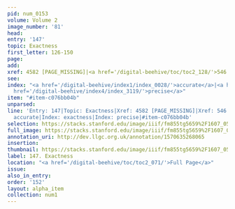 ```yaml
---
pid: num_0153
volume: Volume 2
image_number: '81'
head: 
entry: '147'
topic: Exactness
first_letter: 126-150
page: 
add: 
xref: 4582 [PAGE_MISSING]|<a href='/digital-beehive/toc/toc2_128/'>546 [Punctilio]</a>
see: 
index: "<a href='/digital-beehive/index1/index_0028/'>accurate</a>|<a href='/digital-beehive/index2/index_1325/'>exactness</a>|<a
  href='/digital-beehive/index4/index_3119/'>precise</a>"
item: "#item-c076bb04b"
unparsed: 
line: 'Entry: 147|Topic: Exactness|Xref: 4582 [PAGE_MISSING]|Xref: 546 [Punctilio]|Index:
  accurate|Index: exactness|Index: precise|#item-c076bb04b'
selection: https://stacks.stanford.edu/image/iiif/fm855tg5659%2F1607_0548/272,3078,3093,573/full/0/default.jpg
full_image: https://stacks.stanford.edu/image/iiif/fm855tg5659%2F1607_0548/full/full/0/default.jpg
annotation_uri: http://dev.llgc.org.uk/annotation/1570635268065
insertion: 
thumbnail: https://stacks.stanford.edu/image/iiif/fm855tg5659%2F1607_0548/272,3078,600,180/250,/0/default.jpg
label: 147. Exactness
location: "<a href='/digital-beehive/toc/toc2_071/'>Full Page</a>"
issue: 
also_in_entry: 
order: '152'
layout: alpha_item
collection: num1
---
```

